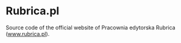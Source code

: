 Rubrica.pl
==========

Source code of the official website of Pracownia edytorska Rubrica (www.rubrica.pl).

